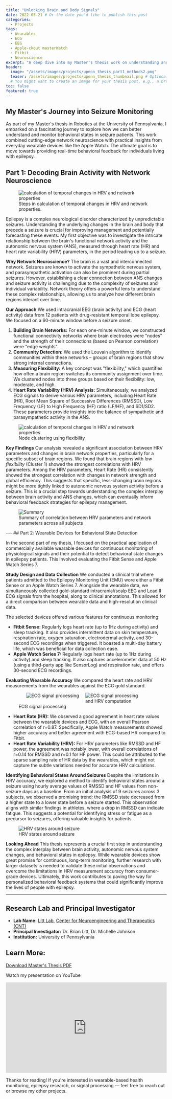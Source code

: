 ```yaml
---
title: "Unlocking Brain and Body Signals"
date: 2022-05-21 # Or the date you'd like to publish this post
categories:
  - Projects
tags:
  - Wearables
  - ECG
  - EEG
  - Apple-ckout masterWatch
  - Fitbit
  - Neuroscience
excerpt: "A deep dive into my Master's thesis work on understanding and monitoring behavioral states in seizure patients using network neuroscience and wearable devices."
header:
  image: "/assets/images/projects/upenn_thesis_part1_methods2.png"
  teaser: /assets/images/projects/upenn_thesis_thumbnail.png # Optional: Add a relevant image path here
  # You might want to create an image for your thesis post, e.g., a brain network or a wearable device graphic.
toc: false
featured: true
---
```

## My Master's Journey into Seizure Monitoring

As part of my Master's thesis in Robotics at the University of Pennsylvania, I embarked on a fascinating journey to explore how we can better understand and monitor behavioral states in seizure patients. This work combined cutting-edge network neuroscience with practical insights from everyday wearable devices like the Apple Watch. The ultimate goal is to move towards providing real-time behavioral feedback for individuals living with epilepsy.

## Part 1: Decoding Brain Activity with Network Neuroscience
<figure class="m-figure center">
  <img src="/assets/images/projects/upenn_thesis_part1_methods.png" alt="calculation of temporal changes in HRV and network properties" />
  <figcaption>Steps in calculation of temporal changes in HRV and network properties.</figcaption>
</figure>


Epilepsy is a complex neurological disorder characterized by unpredictable seizures. Understanding the underlying changes in the brain and body that precede a seizure is crucial for improving management and potentially forecasting these events. My first objective was to investigate the intricate relationship between the brain's functional network activity and the autonomic nervous system (ANS), measured through heart rate (HR) and heart rate variability (HRV) parameters, in the period leading up to a seizure.

**Why Network Neuroscience?**
The brain is a vast and interconnected network. Seizures are known to activate the sympathetic nervous system, and parasympathetic activation can also be prominent during partial seizures. However, establishing a clear connection between ANS changes and seizure activity is challenging due to the complexity of seizures and individual variability. Network theory offers a powerful lens to understand these complex relationships, allowing us to analyze how different brain regions interact over time.

**Our Approach**
We used intracranial EEG (brain activity) and ECG (heart activity) data from 12 patients with drug-resistant temporal lobe epilepsy. We focused on a 60-minute window before a seizure onset.


1.  **Building Brain Networks:** For each one-minute window, we constructed functional connectivity networks where brain electrodes were "nodes" and the strength of their connections (based on Pearson correlation) were "edge weights".
2.  **Community Detection:** We used the Louvain algorithm to identify communities within these networks – groups of brain regions that show strong internal connections.
3.  **Measuring Flexibility:** A key concept was "flexibility," which quantifies how often a brain region switches its community assignment over time. We clustered nodes into three groups based on their flexibility: low, moderate, and high.
4.  **Heart Rate Variability (HRV) Analysis:** Simultaneously, we analyzed ECG signals to derive various HRV parameters, including Heart Rate (HR), Root Mean Square of Successive Differences (RMSSD), Low Frequency (LF) to High Frequency (HF) ratio (LF/HF), and SD1/SD2. These parameters provide insights into the balance of sympathetic and parasympathetic activity in the ANS.

<figure class="m-figure center">
  <img src="/assets/images/projects/upenn_thesis_part1_methods2.png" alt="calculation of temporal changes in HRV and network properties" />
  <figcaption>Node clustering using flexibility</figcaption>
</figure>

**Key Findings**
Our analysis revealed a significant association between HRV parameters and changes in brain network properties, particularly for a specific subset of brain regions. We found that brain regions with *low flexibility* (Cluster 1) showed the strongest correlations with HRV parameters. Among the HRV parameters, Heart Rate (HR) consistently showed the strongest correlation with changes in network strength and global efficiency. This suggests that specific, less-changing brain regions might be more tightly linked to autonomic nervous system activity before a seizure. This is a crucial step towards understanding the complex interplay between brain activity and ANS changes, which can eventually inform behavioral feedback strategies for epilepsy management.

<figure class="m-figure center">
  <img src="/assets/images/projects/upenn_thesis_part1_summary.png" alt="Summary" />
  <figcaption>Summary of correlation between HRV parameters and network parameters across all subjects</figcaption>
</figure>
---
## Part 2: Wearable Devices for Behavioral State Detection

In the second part of my thesis, I focused on the practical application of commercially available wearable devices for continuous monitoring of physiological signals and their potential to detect behavioral state changes in epilepsy patients. This involved evaluating the Fitbit Sense and Apple Watch Series 7.

**Study Design and Data Collection**
We conducted a clinical trial where patients admitted to the Epilepsy Monitoring Unit (EMU) wore either a Fitbit Sense or an Apple Watch Series 7. Alongside the wearable data, we simultaneously collected gold-standard intracranial/scalp EEG and Lead II ECG signals from the hospital, along to clinical annotations. This allowed for a direct comparison between wearable data and high-resolution clinical data.

The selected devices offered various features for continuous monitoring:

* **Fitbit Sense:** Regularly logs heart rate (up to 1Hz during activity) and sleep tracking. It also provides intermittent data on skin temperature, respiration rate, oxygen saturation, electrodermal activity, and 30-second ECG recordings when triggered. It boasted a multi-day battery life, which was beneficial for data collection ease.
* **Apple Watch Series 7:** Regularly logs heart rate (up to 1Hz during activity) and sleep tracking. It also captures accelerometer data at 50 Hz (using a third-party app like SensorLog) and respiration rate, and offers 30-second ECG recordings.

**Evaluating Wearable Accuracy**
We compared the heart rate and HRV measurements from the wearables against the ECG gold standard.


<!-- <div style="display: flex; gap: 20px; flex-wrap: wrap; justify-content: center;">
  <figure class="m-figure center" style="flex: 1 1 45%;">
    <img src="/assets/images/projects/upenn_thesis_ecg_processing1.png" alt="ECG signal processing" />
    <figcaption>ECG signal processing</figcaption>
  </figure>
  <figure class="m-figure center" style="flex: 1 1 45%;">
    <img src="/assets/images/projects/upenn_thesis_ecg_processing2.png" alt="ECG signal processing and HRV computation" />
    <figcaption>ECG signal processing and HRV computation</figcaption>
  </figure>
</div> -->

<figure class="m-figure center">
  <div style="display: flex; gap: 20px; justify-content: center; flex-wrap: wrap;">
    <img src="/assets/images/projects/upenn_thesis_ecg_processing1.png" alt="ECG signal processing" style="max-width: 45%;"/>
    <img src="/assets/images/projects/upenn_thesis_ecg_processing2.png" alt="ECG signal processing and HRV computation" style="max-width: 45%;"/>
  </div>
  <figcaption>ECG signal processing</figcaption>
  </figure>


* **Heart Rate (HR):** We observed a good agreement in heart rate values between the wearable devices and ECG, with an overall Pearson correlation of r=0.87. Specifically, Apple Watch measurements showed higher accuracy and better agreement with ECG-based HR compared to Fitbit.
* **Heart Rate Variability (HRV):** For HRV parameters like RMSSD and HF power, the agreement was notably lower, with overall correlations of r=0.14 for RMSSD and r=0.1 for HF power. This could be attributed to the sparse sampling rate of HR data by the wearables, which might not capture the subtle variations needed for accurate HRV calculations.

**Identifying Behavioral States Around Seizures**
Despite the limitations in HRV accuracy, we explored a method to identify behavioral states around a seizure using hourly average values of RMSSD and HF values from non-seizure days as a baseline. From an initial analysis of 9 seizures across 3 subjects, we observed a promising trend: the RMSSD state decreased from a higher state to a lower state before a seizure started. This observation aligns with similar findings in athletes, where a drop in RMSSD can indicate fatigue. This suggests a potential for identifying stress or fatigue as a precursor to seizures, offering valuable insights for patients.

<figure class="m-figure center">
  <img src="/assets/images/projects/upenn_thesis_part2_hrv_level_001_sz1.png" alt="HRV states around seizure" />
  <figcaption>HRV states around seizure</figcaption>
</figure>

**Looking Ahead**
This thesis represents a crucial first step in understanding the complex interplay between brain activity, autonomic nervous system changes, and behavioral states in epilepsy. While wearable devices show great promise for continuous, long-term monitoring, further research with larger datasets is needed to validate these initial observations and overcome the limitations in HRV measurement accuracy from consumer-grade devices. Ultimately, this work contributes to paving the way for personalized behavioral feedback systems that could significantly improve the lives of people with epilepsy.

---
## Research Lab and Principal Investigator

- **Lab Name:** <a href="https://littlab.seas.upenn.edu">Litt Lab</a>, <a href="https://cnt.upenn.edu/">Center for Neuroengineering and Therapeutics (CNT)</a>
- **Principal Investigator:** Dr. Brian Litt, Dr. Michelle Johnson
- **Institution:** University of Pennsylvania


## Learn More:

<div class="download-button download-button--left"><a href="/assets/files/JalPanchal_MastersThesis.pdf" class="tag">Download Master's Thesis PDF</a></div>

Watch my presentation on YouTube

 <div style="position: relative; padding-bottom: 56.25%; height: 0; overflow: hidden; max-width: 100%;">
  <iframe
    src="https://www.youtube.com/embed/yAQRYOV1Jx0?si=3D1k1p1ZrPA6EA9D"
    frameborder="0"
    allowfullscreen
    style="position: absolute; top:0; left: 0; width: 100%; height: 100%;">
  </iframe>
</div>


Thanks for reading! If you're interested in wearable-based health monitoring, epilepsy research, or signal processing — feel free to reach out or browse my other projects.